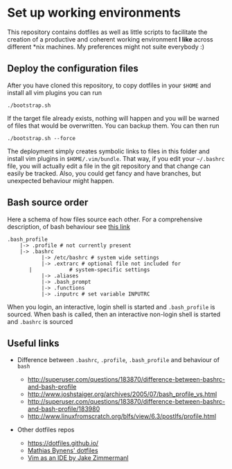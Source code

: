# Set up working environments

This repository contains dotfiles as well as little scripts to facilitate the
creation of a productive and coherent working environment **I like** across different
\*nix machines. My preferences might not suite everybody :)

## Deploy the configuration files

After you have cloned this repository, to copy dotfiles in your `$HOME`
and install all vim plugins you can run

	./bootstrap.sh

If the target file already exists, nothing will happen and you will be warned
of files that would be overwritten. You can backup them. You can then run

	./bootstrap.sh --force

The deployment simply creates symbolic links to files in this folder and
install vim plugins in `$HOME/.vim/bundle`. That way, if you edit your
`~/.bashrc` file, you will actually edit a file in the git repository and that
change can easily be tracked. Also, you could get fancy and have branches, but
unexpected behaviour might happen.

## Bash source order

Here a schema of how files source each other. For a comprehensive description,
of bash behaviour see [this
link](https://blog.flowblok.id.au/2013-02/shell-startup-scripts.html)

	.bash_profile
	    |-> .profile # not currently present
	    |-> .bashrc
	           |-> /etc/bashrc # system wide settings
	           |-> .extrarc # optional file not included for
		   |            # system-specific settings
	           |-> .aliases
	           |-> .bash_prompt
	           |-> .functions
	           |-> .inputrc # set variable INPUTRC

When you login, an interactive, login shell is started and `.bash_profile` is
sourced. When bash is called, then an interactive non-login shell is started
and `.bashrc` is sourced

## Useful links

- Difference between `.bashrc`, `.profile`, `.bash_profile` and behaviour of `bash`
  - http://superuser.com/questions/183870/difference-between-bashrc-and-bash-profile
  - http://www.joshstaiger.org/archives/2005/07/bash_profile_vs.html
  - http://superuser.com/questions/183870/difference-between-bashrc-and-bash-profile/183980
  - http://www.linuxfromscratch.org/blfs/view/6.3/postlfs/profile.html

- Other dotfiles repos
  - https://dotfiles.github.io/
  - [Mathias Bynens' dotfiles](https://github.com/mathiasbynens/dotfiles)
  - [Vim as an IDE by Jake Zimmermanl](https://blog.jez.io/vim-as-an-ide/)
